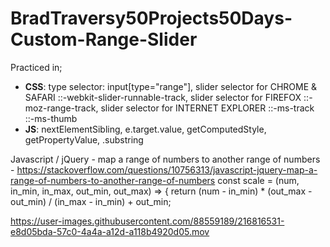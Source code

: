 # BradTraversy50Projects50Days-Custom-Range-Slider
Practiced in;
   *  __CSS__: type selector: input[type="range"], slider selector for CHROME & SAFARI ::-webkit-slider-runnable-track, slider selector for FIREFOX ::-moz-range-track, slider selector for INTERNET EXPLORER ::-ms-track ::-ms-thumb 
   *  __JS__: nextElementSibling, e.target.value, getComputedStyle, getPropertyValue, .substring
   
Javascript / jQuery - map a range of numbers to another range of numbers - https://stackoverflow.com/questions/10756313/javascript-jquery-map-a-range-of-numbers-to-another-range-of-numbers
    const scale = (num, in_min, in_max, out_min, out_max) => {
    return (num - in_min) * (out_max - out_min) / (in_max - in_min) + out_min;

https://user-images.githubusercontent.com/88559189/216816531-e8d05bda-57c0-4a4a-a12d-a118b4920d05.mov

